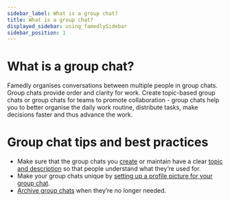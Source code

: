 ```yaml
---
sidebar_label: What is a group chat?
title: What is a group chat?
displayed_sidebar: using_famedlySidebar
sidebar_position: 1
---
```


# What is a group chat?

<Translate>Famedly organises conversations between multiple people in group chats. Group chats provide order and clarity for work. Create topic-based group chats or group chats for teams to promote collaboration - group chats help you to better organise the daily work routine, distribute tasks, make decisions faster and thus advance the work.</Translate>

# Group chat **tips and best practices**

- Make sure that the group chats you [create](https://www.notion.so/Create-a-group-chat-Gruppenchat-erstellen-f46d9e68dbab41d98cd5090d3f084ff2) or maintain have a clear [topic and description](https://www.notion.so/Set-a-group-subject-or-description-Gruppenbetreff-oder-Beschreibung-bearbeiten-8ac0fd2a5b734eb18b8b5ce1671e1a11) so that people understand what they’re used for.
- Make your group chats unique by [setting up a profile picture for your group chat](https://www.notion.so/Set-or-change-group-picture-Gruppenbild-festlegen-oder-ndern-67ac760d50454c1882748be5157496ad).
- [Archive group chats](https://www.notion.so/Delete-a-group-Gruppe-l-schen-aec15bdf8150471198cb332203dee3cf) when they’re no longer needed.
